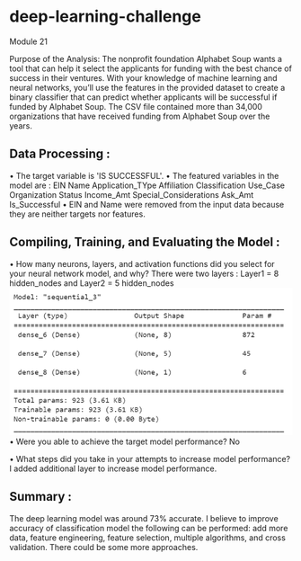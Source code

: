 # deep-learning-challenge
Module 21

Purpose of the Analysis: 
The nonprofit foundation Alphabet Soup wants a tool that can help it select the applicants for funding with the best chance of success in their ventures. With your knowledge of machine learning and neural networks, you’ll use the features in the provided dataset to create a binary classifier that can predict whether applicants will be successful if funded by Alphabet Soup. The CSV file contained more than 34,000 organizations that have received funding from Alphabet Soup over the years. 

## Data Processing :

• The target variable is 'IS SUCCESSFUL'.
• The featured variables in the model are :
   EIN
   Name
   Application_TYpe
   Affiliation
   Classification
   Use_Case
   Organization
   Status
   Income_Amt
   Special_Considerations
   Ask_Amt
   Is_Successful
• EIN and Name were removed from the input data because they are neither targets nor features.
 
## Compiling, Training, and Evaluating the Model :

• How many neurons, layers, and activation functions did you select for your neural network model, and why?
  There were two layers :
  Layer1 = 8 hidden_nodes and Layer2 = 5 hidden_nodes
![](image.png)
• Were you able to achieve the target model performance? No

• What steps did you take in your attempts to increase model performance? I added additional layer to increase model performance.

## Summary : 
The deep learning model was around 73% accurate. I believe to improve accuracy of classification model the following can be performed: add more data, feature engineering, feature selection, multiple algorithms, and cross validation. There could be some more approaches.





